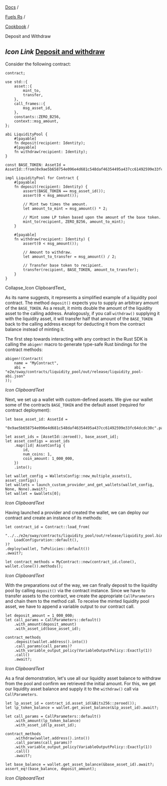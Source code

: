 [Docs](https://docs.fuel.network/) /

[Fuels Rs](https://docs.fuel.network/docs/fuels-rs/) /

[Cookbook](https://docs.fuel.network/docs/fuels-rs/cookbook/) /

Deposit and Withdraw

## _Icon Link_ [Deposit and withdraw](https://docs.fuel.network/docs/fuels-rs/cookbook/deposit-and-withdraw/\#deposit-and-withdraw)

Consider the following contract:

```fuel_Box fuel_Box-idXKMmm-css
contract;

use std::{
    asset::{
        mint_to,
        transfer,
    },
    call_frames::{
        msg_asset_id,
    },
    constants::ZERO_B256,
    context::msg_amount,
};

abi LiquidityPool {
    #[payable]
    fn deposit(recipient: Identity);
    #[payable]
    fn withdraw(recipient: Identity);
}

const BASE_TOKEN: AssetId = AssetId::from(0x9ae5b658754e096e4d681c548daf46354495a437cc61492599e33fc64dcdc30c);

impl LiquidityPool for Contract {
    #[payable]
    fn deposit(recipient: Identity) {
        assert(BASE_TOKEN == msg_asset_id());
        assert(0 < msg_amount());

        // Mint two times the amount.
        let amount_to_mint = msg_amount() * 2;

        // Mint some LP token based upon the amount of the base token.
        mint_to(recipient, ZERO_B256, amount_to_mint);
    }

    #[payable]
    fn withdraw(recipient: Identity) {
        assert(0 < msg_amount());

        // Amount to withdraw.
        let amount_to_transfer = msg_amount() / 2;

        // Transfer base token to recipient.
        transfer(recipient, BASE_TOKEN, amount_to_transfer);
    }
}

```

Collapse_Icon ClipboardText_

As its name suggests, it represents a simplified example of a liquidity pool contract. The method `deposit()` expects you to supply an arbitrary amount of the `BASE_TOKEN`. As a result, it mints double the amount of the liquidity asset to the calling address. Analogously, if you call `withdraw()` supplying it with the liquidity asset, it will transfer half that amount of the `BASE_TOKEN` back to the calling address except for deducting it from the contract balance instead of minting it.

The first step towards interacting with any contract in the Rust SDK is calling the `abigen!` macro to generate type-safe Rust bindings for the contract methods:

```fuel_Box fuel_Box-idXKMmm-css
abigen!(Contract(
    name = "MyContract",
    abi = "e2e/sway/contracts/liquidity_pool/out/release/liquidity_pool-abi.json"
));
```

_Icon ClipboardText_

Next, we set up a wallet with custom-defined assets. We give our wallet some of the contracts `BASE_TOKEN` and the default asset (required for contract deployment):

```fuel_Box fuel_Box-idXKMmm-css
let base_asset_id: AssetId =
    "0x9ae5b658754e096e4d681c548daf46354495a437cc61492599e33fc64dcdc30c".parse()?;

let asset_ids = [AssetId::zeroed(), base_asset_id];
let asset_configs = asset_ids
    .map(|id| AssetConfig {
        id,
        num_coins: 1,
        coin_amount: 1_000_000,
    })
    .into();

let wallet_config = WalletsConfig::new_multiple_assets(1, asset_configs);
let wallets = launch_custom_provider_and_get_wallets(wallet_config, None, None).await?;
let wallet = &wallets[0];
```

_Icon ClipboardText_

Having launched a provider and created the wallet, we can deploy our contract and create an instance of its methods:

```fuel_Box fuel_Box-idXKMmm-css
let contract_id = Contract::load_from(
    "../../e2e/sway/contracts/liquidity_pool/out/release/liquidity_pool.bin",
    LoadConfiguration::default(),
)?
.deploy(wallet, TxPolicies::default())
.await?;

let contract_methods = MyContract::new(contract_id.clone(), wallet.clone()).methods();
```

_Icon ClipboardText_

With the preparations out of the way, we can finally deposit to the liquidity pool by calling `deposit()` via the contract instance. Since we have to transfer assets to the contract, we create the appropriate `CallParameters` and chain them to the method call. To receive the minted liquidity pool asset, we have to append a variable output to our contract call.

```fuel_Box fuel_Box-idXKMmm-css
let deposit_amount = 1_000_000;
let call_params = CallParameters::default()
    .with_amount(deposit_amount)
    .with_asset_id(base_asset_id);

contract_methods
    .deposit(wallet.address().into())
    .call_params(call_params)?
    .with_variable_output_policy(VariableOutputPolicy::Exactly(1))
    .call()
    .await?;
```

_Icon ClipboardText_

As a final demonstration, let's use all our liquidity asset balance to withdraw from the pool and confirm we retrieved the initial amount. For this, we get our liquidity asset balance and supply it to the `withdraw()` call via `CallParameters`.

```fuel_Box fuel_Box-idXKMmm-css
let lp_asset_id = contract_id.asset_id(&Bits256::zeroed());
let lp_token_balance = wallet.get_asset_balance(&lp_asset_id).await?;

let call_params = CallParameters::default()
    .with_amount(lp_token_balance)
    .with_asset_id(lp_asset_id);

contract_methods
    .withdraw(wallet.address().into())
    .call_params(call_params)?
    .with_variable_output_policy(VariableOutputPolicy::Exactly(1))
    .call()
    .await?;

let base_balance = wallet.get_asset_balance(&base_asset_id).await?;
assert_eq!(base_balance, deposit_amount);
```

_Icon ClipboardText_